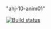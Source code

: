 "ahj-10-anim01" 

[![Build status](https://ci.appveyor.com/api/projects/status/w51kaag10aonka6m?svg=true)](https://ci.appveyor.com/project/anikolaevski/ahj-10-anim01)
